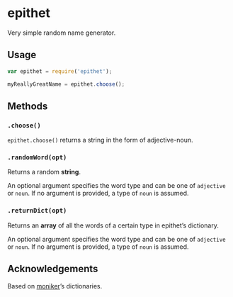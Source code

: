 # epithet

Very simple random name generator.

## Usage

```js
var epithet = require('epithet');

myReallyGreatName = epithet.choose();
```

## Methods

### `.choose()`

`epithet.choose()` returns a string in the form of adjective-noun.

### `.randomWord(opt)`

Returns a random **string**.

An optional argument specifies the word type and can be one of `adjective` or `noun`. If no argument is provided, a type of `noun` is assumed.

### `.returnDict(opt)`

Returns an **array** of all the words of a certain type in epithet’s dictionary.

An optional argument specifies the word type and can be one of `adjective` or `noun`. If no argument is provided, a type of `noun` is assumed.

## Acknowledgements

Based on [moniker](https://github.com/weaver/moniker/)’s dictionaries.
